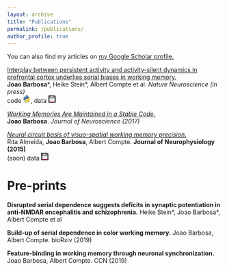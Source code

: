 ```yaml
---
layout: archive
title: "Publications"
permalink: /publications/
author_profile: true
---
```


You can also find my articles on <u><a href="https://scholar.google.es/citations?user=Q3-3_awAAAAJ&hl=en">my Google Scholar profile</a>.</u>

[Interplay between persistent activity and activity-silent dynamics in prefrontal cortex underlies serial biases in working memory.](https://www.biorxiv.org/content/10.1101/763938v1)  
**Joao Barbosa***, Heike Stein*, Albert Compte et al. *Nature Neuroscience (in press)*   
code [<img src="../images/py.svg" width="18" />](https://github.com/comptelab/interplayPFC), data [<img src="../images/data.png" width="18" height="18" />](https://github.com/comptelab/interplayPFC)


[*Working Memories Are Maintained in a Stable Code.*](../files/Barbosa2017.pdf)  
**Joao Barbosa**. *Journal of Neuroscience (2017)*


[*Neural circuit basis of visuo-spatial working memory precision.*](../files/almeida.pdf)  
Rita Almeida, **Joao Barbosa**, Albert Compte. **Journal of Neurophysiology (2015)**  
(soon) data [<img src="../images/data.png" width="18" height="18" />](https://github.com/comptelab/soon)


Pre-prints
=====

**Disrupted serial dependence suggests deficits in synaptic potentiation in anti-NMDAR encephalitis and schizophrenia.** Heike Stein*, Joao Barbosa*, Albert Compte et al

**Build-up of serial dependence in color working memory.** Joao Barbosa, Albert Compte. bioRxiv (2019)

**Feature-binding in working memory through neuronal synchronization.** Joao Barbosa, Albert Compte. CCN (2019)


